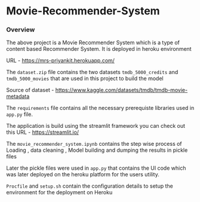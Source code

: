 # Movie-Recommender-System

### Overview

The above project is a Movie Recommender System which is a type of content based Recommender System.
It is deployed in heroku environment

URL - https://mrs-priyankit.herokuapp.com/

The `dataset.zip` file contains the two datasets `tmdb_5000_credits` and `tmdb_5000_movies` that are used in this project to build the model

Source of dataset - https://www.kaggle.com/datasets/tmdb/tmdb-movie-metadata

The `requirements` file contains all the necessary prerequiste libraries used in `app.py` file.

The application is build using the streamlit framework you can check out this URL - https://streamlit.io/

The `movie_recommender_system.ipynb` contains the step wise process of Loading , data cleaning , Model building and dumping the results in pickle files

Later the pickle files were used in `app.py` that contains the UI code which was later deployed on the heroku platform for the users utility.

`Procfile` and `setup.sh` contain the configuration details to setup the environment for the deployment on Heroku
